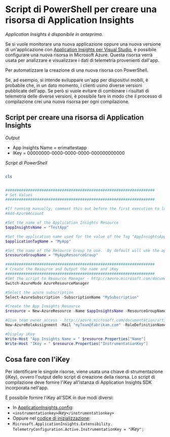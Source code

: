 <properties 
	pageTitle="Script di PowerShell per creare una risorsa di Application Insights" 
	description="Consente di automatizzare la creazione di risorse di Application Insights." 
	services="application-insights" 
    documentationCenter="windows"
	authors="alancameronwills" 
	manager="douge"/>

<tags 
	ms.service="application-insights" 
	ms.workload="tbd" 
	ms.tgt_pltfrm="ibiza" 
	ms.devlang="na" 
	ms.topic="article" 
	ms.date="06/12/2015" 
	ms.author="awills"/>

#  Script di PowerShell per creare una risorsa di Application Insights

*Application Insights è disponibile in anteprima.*

Se si vuole monitorare una nuova applicazione oppure una nuova versione di un'applicazione con [Application Insights per Visual Studio](https://azure.microsoft.com/services/application-insights/), è possibile configurare una nuova risorsa in Microsoft Azure. Questa risorsa verrà usata per analizzare e visualizzare i dati di telemetria provenienti dall'app.

Per automatizzare la creazione di una nuova risorsa con PowerShell.

Se, ad esempio, si intende sviluppare un'app per dispositivi mobili, è probabile che, in un dato momento, i clienti usino diverse versioni pubblicate dell'app. Se però si vuole evitare di combinare i risultati di telemetria delle diverse versioni, è possibile fare in modo che il processo di compilazione crei una nuova risorsa per ogni compilazione.

## Script per creare una risorsa di Application Insights

*Output*

* App Insights Name = erimattestapp
* IKey = 00000000-0000-0000-0000-000000000000

*Script di PowerShell*

```PowerShell

cls


##################################################################
# Set Values
##################################################################

#If running manually, comment this out before the first execution to login to the Azure Portal
#Add-AzureAccount

#Set the name of the Application Insights Resource
$appInsightsName = "TestApp"

#Set the application name used for the value of the Tag "AppInsightsApp" - http://azure.microsoft.com/documentation/articles/azure-preview-portal-using-tags/
$applicationTagName = "MyApp"

#Set the name of the Resource Group to use.  By default will use the application name as a starter
$resourceGroupName = "MyAppResourceGroup"

##################################################################
# Create the Resource and Output the name and iKey
##################################################################
#Set the script to Resource Manager - http://azure.microsoft.com/documentation/articles/powershell-azure-resource-manager/
Switch-AzureMode AzureResourceManager

#Select the azure subscription
Select-AzureSubscription -SubscriptionName "MySubscription"

#Create the App Insights Resource
$resource = New-AzureResource -Name $appInsightsName -ResourceGroupName $resourceGroupName -Tag @{ Name = "AppInsightsApp"; Value = $applicationTagName} -ResourceType "Microsoft.Insights/Components" -Location "Central US" -ApiVersion "2014-08-01"

#Give team owner access - http://azure.microsoft.com/documentation/articles/role-based-access-control-powershell/
New-AzureRoleAssignment -Mail "myTeam@fabrikam.com" -RoleDefinitionName Owner -Scope $resource.ResourceId | Out-Null

#Display iKey
Write-Host "App Insights Name = " $resource.Properties["Name"]
Write-Host "IKey = " $resource.Properties["InstrumentationKey"]

```

## Cosa fare con l'iKey

Per identificare le singole risorse, viene usata una chiave di strumentazione (iKey), ovvero l'output dello script di creazione della risorsa. Lo script di compilazione deve fornire l'iKey all'istanza di Application Insights SDK incorporata nell'app.

È possibile fornire l'iKey all'SDK in due modi diversi:
  
* In [ApplicationInsights.config](app-insights-configuration-with-applicationinsights-config.md): 
 * `<instrumentationkey>`*ikey*`</instrumentationkey>`
* Oppure nel [codice di inizializzazione](app-insights-api-custom-events-metrics.md): 
 * `Microsoft.ApplicationInsights.Extensibility.
    TelemetryConfiguration.Active.InstrumentationKey = "`*iKey*`";`





 

<!---HONumber=July15_HO3-->